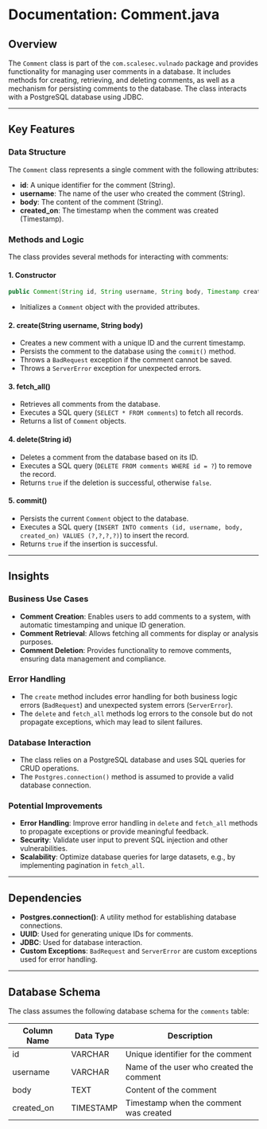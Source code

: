 # Documentation: Comment.java

## Overview
The `Comment` class is part of the `com.scalesec.vulnado` package and provides functionality for managing user comments in a database. It includes methods for creating, retrieving, and deleting comments, as well as a mechanism for persisting comments to the database. The class interacts with a PostgreSQL database using JDBC.

---

## Key Features

### Data Structure
The `Comment` class represents a single comment with the following attributes:
- **id**: A unique identifier for the comment (String).
- **username**: The name of the user who created the comment (String).
- **body**: The content of the comment (String).
- **created_on**: The timestamp when the comment was created (Timestamp).

### Methods and Logic
The class provides several methods for interacting with comments:

#### 1. **Constructor**
```java
public Comment(String id, String username, String body, Timestamp created_on)
```
- Initializes a `Comment` object with the provided attributes.

#### 2. **create(String username, String body)**
- Creates a new comment with a unique ID and the current timestamp.
- Persists the comment to the database using the `commit()` method.
- Throws a `BadRequest` exception if the comment cannot be saved.
- Throws a `ServerError` exception for unexpected errors.

#### 3. **fetch_all()**
- Retrieves all comments from the database.
- Executes a SQL query (`SELECT * FROM comments`) to fetch all records.
- Returns a list of `Comment` objects.

#### 4. **delete(String id)**
- Deletes a comment from the database based on its ID.
- Executes a SQL query (`DELETE FROM comments WHERE id = ?`) to remove the record.
- Returns `true` if the deletion is successful, otherwise `false`.

#### 5. **commit()**
- Persists the current `Comment` object to the database.
- Executes a SQL query (`INSERT INTO comments (id, username, body, created_on) VALUES (?,?,?,?)`) to insert the record.
- Returns `true` if the insertion is successful.

---

## Insights

### Business Use Cases
- **Comment Creation**: Enables users to add comments to a system, with automatic timestamping and unique ID generation.
- **Comment Retrieval**: Allows fetching all comments for display or analysis purposes.
- **Comment Deletion**: Provides functionality to remove comments, ensuring data management and compliance.

### Error Handling
- The `create` method includes error handling for both business logic errors (`BadRequest`) and unexpected system errors (`ServerError`).
- The `delete` and `fetch_all` methods log errors to the console but do not propagate exceptions, which may lead to silent failures.

### Database Interaction
- The class relies on a PostgreSQL database and uses SQL queries for CRUD operations.
- The `Postgres.connection()` method is assumed to provide a valid database connection.

### Potential Improvements
- **Error Handling**: Improve error handling in `delete` and `fetch_all` methods to propagate exceptions or provide meaningful feedback.
- **Security**: Validate user input to prevent SQL injection and other vulnerabilities.
- **Scalability**: Optimize database queries for large datasets, e.g., by implementing pagination in `fetch_all`.

---

## Dependencies
- **Postgres.connection()**: A utility method for establishing database connections.
- **UUID**: Used for generating unique IDs for comments.
- **JDBC**: Used for database interaction.
- **Custom Exceptions**: `BadRequest` and `ServerError` are custom exceptions used for error handling.

---

## Database Schema
The class assumes the following database schema for the `comments` table:

| Column Name | Data Type   | Description                     |
|-------------|-------------|---------------------------------|
| id          | VARCHAR     | Unique identifier for the comment |
| username    | VARCHAR     | Name of the user who created the comment |
| body        | TEXT        | Content of the comment          |
| created_on  | TIMESTAMP   | Timestamp when the comment was created |


